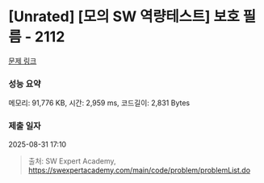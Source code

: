 # [Unrated] [모의 SW 역량테스트] 보호 필름 - 2112 

[문제 링크](https://swexpertacademy.com/main/code/problem/problemDetail.do?contestProbId=AV5V1SYKAaUDFAWu) 

### 성능 요약

메모리: 91,776 KB, 시간: 2,959 ms, 코드길이: 2,831 Bytes

### 제출 일자

2025-08-31 17:10



> 출처: SW Expert Academy, https://swexpertacademy.com/main/code/problem/problemList.do